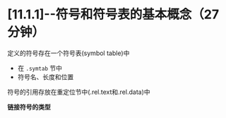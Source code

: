 # [11.1.1]--符号和符号表的基本概念（27分钟）


定义的符号存在一个符号表(symbol table)中


* 在 `.symtab` 节中
* 符号名、长度和位置


符号的引用存放在重定位节中(.rel.text和.rel.data)中

**链接符号的类型**
